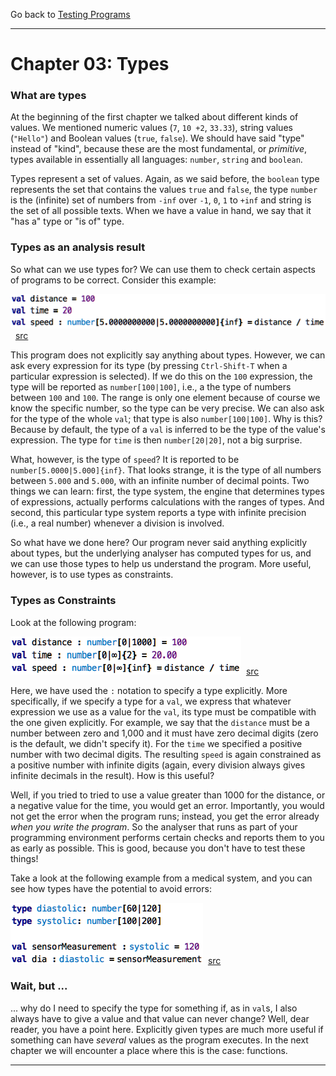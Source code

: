 
Go back to [Testing Programs](../chapter02_testing/index.md)

<hr/>

# Chapter 03: Types

### What are types

At the beginning of the first chapter we talked about different kinds of
values. We mentioned numeric values (`7`, `10 +2`, `33.33`), string
values (`"Hello"`) and Boolean values (`true`, `false`). We should have
said "type" instead of "kind", because these are the most fundamental,
or _primitive_, types available in essentially all languages: `number`,
`string` and `boolean`. 

Types represent a set of values. Again, as we said before, the `boolean`
type represents the set that contains the values `true` and `false`, the
type `number` is the (infinite) set of numbers from `-inf` over `-1`,
`0`, `1` to `+inf` and string is the set of all possible texts. When we
have a value in hand, we say that it "has a" type or "is of" type. 


### Types as an analysis result

So what can we use types for? We can use them to check certain aspects
of programs to be correct. Consider this example:

![](Types/DerivedTypes.png)&nbsp;&nbsp;[src](http://127.0.0.1:63320/node?ref=r%3A480e3b8e-0509-43e8-9493-4fac219a375e%28chapter03_types%29%2F6455317040166667827)

This program does not explicitly say anything about types. However, we
can ask every expression for its type (by pressing `Ctrl-Shift-T` when a
particular expression is selected). If we do this on the `100`
expression, the type will be reported as `number[100|100]`, i.e., a the
type of numbers between `100` and `100`. The range is only one element
because of course we know the specific number, so the type can be very
precise. We can also ask for the type of the whole `val`; that type is
also `number[100|100]`. Why is this? Because by default, the type of a
`val` is inferred to be the type of the value's expression. The type for 
`time` is then `number[20|20]`, not a big surprise. 

What, however, is the type of `speed`? It is reported to be `number[5.0000|5.000]{inf}`.
That looks strange, it is the type of all numbers between `5.000` and `5.000`,
with an infinite number of decimal points. Two things we can learn: first,
the type system, the engine that determines types of expressions, actually
performs calculations with the ranges of types. And second, this particular
type system reports a type with infinite precision (i.e., a real number) whenever
a division is involved. 

So what have we done here? Our program never said anything explicitly about
types, but the underlying analyser has computed types for us, and we can
use those types to help us understand the program. More useful, however, 
is to use types as constraints.


### Types as Constraints

Look at the following program:

![](Types/ExplicitTypes.png)&nbsp;&nbsp;[src](http://127.0.0.1:63320/node?ref=r%3A480e3b8e-0509-43e8-9493-4fac219a375e%28chapter03_types%29%2F6455317040166674022)

Here, we have used the `:` notation to specify a type explicitly. More
specifically, if we specify a type for a `val`, we express that whatever
expression we use as a value for the `val`, its type must be compatible
with the one given explicitly. For example, we say that the `distance`
must be a number between zero and 1,000 and it must have zero decimal
digits (zero is the default, we didn't specify it). For the `time` we
specified a positive number with two decimal digits. The resulting `speed`
is again constrained as a positive number with infinite digits (again, 
every division always gives infinite decimals in the result). How is this 
useful?

Well, if you tried to tried to use a value greater than 1000 for the distance,
or a negative value for the time, you would get an error. Importantly, you
would not get the error when the program runs; instead, you get the error
already _when you write the program_. So the analyser that runs as part of
your programming environment performs certain checks and reports them to 
you as early as possible. This is good, because you don't have to test
these things!

Take a look at the following example from a medical system, and you can see
how types have the potential to avoid errors:

![](Types/MoreExplicitTypes.png)&nbsp;&nbsp;[src](http://127.0.0.1:63320/node?ref=r%3A480e3b8e-0509-43e8-9493-4fac219a375e%28chapter03_types%29%2F6455317040166684137)
 

### Wait, but ...	

... why do I need to specify the type for something if, as in `val`s, I also
always have to give a value and that value can never change? Well, dear reader,
you have a point here. Explicitly given types are much more useful if something
can have _several_ values as the program executes. In the next chapter we will
encounter a place where this is the case: functions. 




<hr/>